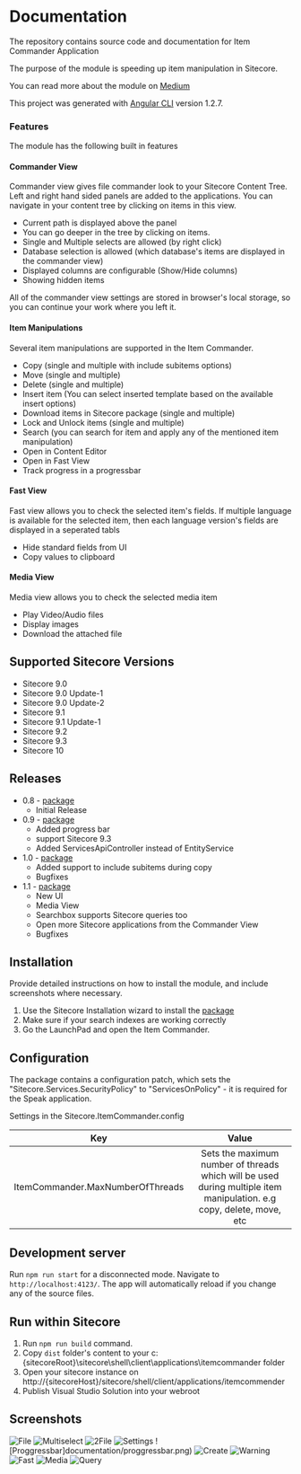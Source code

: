 # Documentation

The repository contains source code and documentation for Item Commander Application

The purpose of the module is speeding up item manipulation in Sitecore.

You can read more about the module on [Medium](https://medium.com/@mitya_1988/item-commander-1aa157bbbd0)

This project was generated with [Angular CLI](https://github.com/angular/angular-cli) version 1.2.7.


### Features
The module has the following built in features

#### Commander View
Commander view gives file commander look to your Sitecore Content Tree. Left and right hand sided panels are added to the applications. 
You can navigate in your content tree by clicking on items in this view. 
- Current path is displayed above the panel
- You can go deeper in the tree by clicking on items.
- Single and Multiple selects are allowed (by right click)
- Database selection is allowed (which database's items are displayed in the commander view)
- Displayed columns are configurable (Show/Hide columns)
- Showing hidden items

All of the commander view settings are stored in browser's local storage, so you can continue your work where you left it. 

#### Item Manipulations
Several item manipulations are supported in the Item Commander.
- Copy (single and multiple with include subitems options)
- Move (single and multiple)
- Delete (single and multiple)
- Insert item (You can select inserted template based on the available insert options)
- Download items in Sitecore package (single and multiple)
- Lock and Unlock items (single and multiple)
- Search (you can search for item and apply any of the mentioned item manipulation)
- Open in Content Editor
- Open in Fast View
- Track progress in a progressbar


#### Fast View
Fast view allows you to check the selected item's fields. If multiple language is available for the selected item, then each language version's fields are displayed in a seperated tabls
- Hide standard fields from UI
- Copy values to clipboard

#### Media View
Media view allows you to check the selected media item
- Play Video/Audio files
- Display images
- Download the attached file
 
## Supported Sitecore Versions

- Sitecore 9.0
- Sitecore 9.0 Update-1
- Sitecore 9.0 Update-2
- Sitecore 9.1 
- Sitecore 9.1 Update-1
- Sitecore 9.2
- Sitecore 9.3 
- Sitecore 10

## Releases
- 0.8  - [package](sc.package/ItemCommander-0.8.zip)
  - Initial Release
- 0.9 - [package](sc.package/ItemCommander-0.9.zip)
  - Added progress bar
  - support Sitecore 9.3
  - Added ServicesApiController instead of EntityService
- 1.0 - [package](sc.package/ItemCommander-1.0.zip)
  - Added support to include subitems during copy
  - Bugfixes
- 1.1 - [package](sc.package/ItemCommander-1.1.zip)
  - New UI
  - Media View
  - Searchbox supports Sitecore queries too
  - Open more Sitecore applications from the Commander View
  - Bugfixes

## Installation

Provide detailed instructions on how to install the module, and include screenshots where necessary.

1. Use the Sitecore Installation wizard to install the [package](sc.package/ItemCommander-0.8.zip)
2. Make sure if your search indexes are working correctly
3. Go the LaunchPad and open the Item Commander.

## Configuration

The package contains a configuration patch, which   sets the "Sitecore.Services.SecurityPolicy" to "ServicesOnPolicy" - it is required for the Speak application.

Settings in the Sitecore.ItemCommander.config


| Key        | Value           |
| ------------- |:-------------:| 
| ItemCommander.MaxNumberOfThreads      | Sets the maximum number of threads which will be used during multiple item manipulation. e.g copy, delete, move, etc | 

## Development server

Run `npm run start` for a disconnected mode. Navigate to `http://localhost:4123/`. The app will automatically reload if you change any of the source files.

## Run within Sitecore

1. Run `npm run build` command. 
2. Copy `dist` folder's content to your c:\{sitecoreRoot}\sitecore\shell\client\applications\itemcommander folder
3. Open your sitecore instance on http://{sitecoreHost}/sitecore/shell/client/applications/itemcommender
4. Publish Visual Studio Solution into your webroot

## Screenshots

![File](documentation/file.png)
![Multiselect](documentation/multiselect.png)
![2File](documentation/2file.png)
![Settings](documentation/settings.png)
![Proggressbar]documentation/proggressbar.png)
![Create](documentation/create.png)
![Warning](documentation/warning.png)
![Fast](documentation/fast.png)
![Media](documentation/media.png)
![Query](documentation/query.png)


